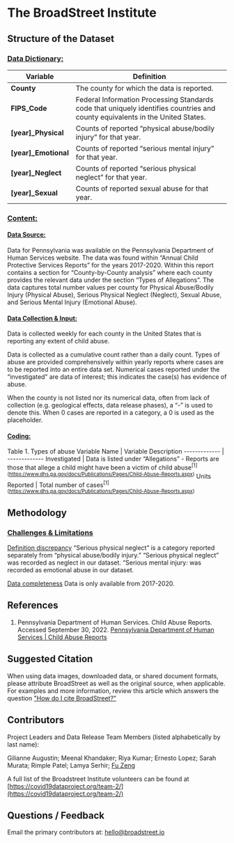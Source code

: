 # The BroadStreet Institute

## Structure of the Dataset

### <u>Data Dictionary:</u>

Variable | Definition
------------- | -------------
<strong>County</strong> | The county for which the data is reported. |
<strong>FIPS_Code</strong> | Federal Information Processing Standards code that uniquely identifies countries and county equivalents in the United States. |
<strong>[year]_Physical</strong> | Counts of reported “physical abuse/bodily injury” for that year. | 
<strong>[year]_Emotional</strong> | Counts of reported “serious mental injury” for that year. |
<strong>[year]_Neglect</strong> | Counts of reported “serious physical neglect” for that year. |
<strong>[year]_Sexual</strong> | Counts of reported sexual abuse for that year. |

### <u>Content:</u>

#### <u>Data Source:</u>
Data for Pennsylvania was available on the Pennsylvania Department of Human Services website. The data was found within “Annual Child Protective Services Reports” for the years 2017-2020. Within this report contains a section for “County-by-County analysis” where each county provides the relevant data under the section “Types of Allegations”. The data captures total number values per county for Physical Abuse/Bodily Injury (Physical Abuse), Serious Physical Neglect (Neglect), Sexual Abuse, and Serious Mental Injury (Emotional Abuse).

#### <u>Data Collection & Input:</u>
Data is collected weekly for each county in the United States that is reporting any extent of child abuse.

Data is collected as a cumulative count rather than a daily count. Types of abuse are provided comprehensively within yearly reports where cases are to be reported into an entire data set. Numerical cases reported under the “investigated” are data of interest; this indicates the case(s) has evidence of abuse.

When the county is not listed nor its numerical data, often from lack of collection (e.g. geological effects, data release phases), a “-” is used to denote this. When 0 cases are reported in a category, a 0 is used as the placeholder.

#### <u>Coding:</u>
Table 1. Types of abuse
Variable Name  | Variable Description
------------- | ------------- 
Investigated  | Data is listed under “Allegations” - Reports are those that allege a child might have been a victim of child abuse<sup>[1] (https://www.dhs.pa.gov/docs/Publications/Pages/Child-Abuse-Reports.aspx)</sup>
Units Reported  | Total number of cases<sup>[1] (https://www.dhs.pa.gov/docs/Publications/Pages/Child-Abuse-Reports.aspx)</sup>


## Methodology
### <u>Challenges & Limitations</u>
<u>Definition discrepancy</u>
“Serious physical neglect” is a category reported separately from “physical abuse/bodily injury.” “Serious physical neglect” was recorded as neglect in our dataset.
“Serious mental injury: was recorded as emotional abuse in our dataset.


<u>Data completeness</u>
Data is only available from 2017-2020. 


## References

1.  Pennsylvania Department of Human Services. Child Abuse Reports. Accessed September 30, 2022.  [Pennsylvania Department of Human Services | Child Abuse Reports](https://www.dhs.pa.gov/docs/Publications/Pages/Child-Abuse-Reports.aspx)

## Suggested Citation
When using data images, downloaded data, or shared document formats, please attribute BroadStreet as well as the original source, when applicable. For examples and more information, review this article which answers the question  ["How do I cite BroadStreet?"](https://help.broadstreet.io/article/citations/)

## Contributors
Project Leaders and Data Release Team Members (listed alphabetically by last name):

Gilianne Augustin; Meenal Khandaker; Riya Kumar; Ernesto Lopez; Sarah Murata; Rimple Patel; Lamya Serhir; [Fu Zeng](https://www.linkedin.com/in/fuzeng/)

A full list of the Broadstreet Institute volunteers can be found at [https://covid19dataproject.org/team-2/](https://covid19dataproject.org/team-2/)

## Questions / Feedback
Email the primary contributors at: hello@broadstreet.io



